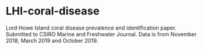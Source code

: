 # LHI-coral-disease
Lord Howe Island coral disease prevalence and identification paper. Submitted to CSIRO Marine and Freshwater Journal. Data is from November 2018, March 2019 and October 2019.
